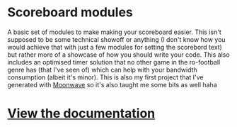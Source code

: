 # Scoreboard modules

A basic set of modules to make making your scoreboard easier. This isn't supposed to be some technical showoff or anything (I don't know how you would achieve that with just a few modules for setting the scorebord text) but rather more of a showcase of how you should write your code. This also includes an optimised timer solution that no other game in the ro-football genre has (that I've seen of) which can help with your bandwidth consumption (albeit it's minor). This is also my first project that I've generated with [Moonwave](https://eryn.io/moonwave/) so it's also taught me some bits as well haha

# [View the documentation](https://fxxizan.github.io/Timer-module/)
